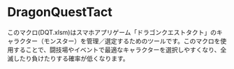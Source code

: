 # DragonQuestTact
このマクロ(DQT.xlsm)はスマホアプリゲーム「ドラゴンクエストタクト」のキャラクター（モンスター）を管理／選定するためのツールです。このマクロを使用することで、闘技場やイベントで最適なキャラクターを選択しやすくなり、全滅したり負けたりする確率が低くなります。

